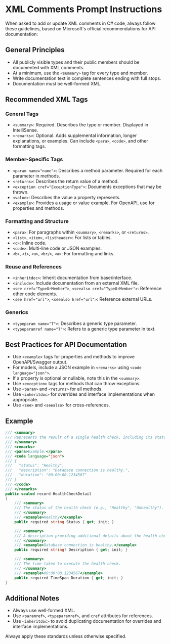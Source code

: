 # XML Comments Prompt Instructions

When asked to add or update XML comments in C# code, always follow these guidelines, based on Microsoft's official recommendations for API documentation:

## General Principles
- All publicly visible types and their public members should be documented with XML comments.
- At a minimum, use the `<summary>` tag for every type and member.
- Write documentation text in complete sentences ending with full stops.
- Documentation must be well-formed XML.

## Recommended XML Tags

### General Tags
- `<summary>`: Required. Describes the type or member. Displayed in IntelliSense.
- `<remarks>`: Optional. Adds supplemental information, longer explanations, or examples. Can include `<para>`, `<code>`, and other formatting tags.

### Member-Specific Tags
- `<param name="name">`: Describes a method parameter. Required for each parameter in methods.
- `<returns>`: Describes the return value of a method.
- `<exception cref="ExceptionType">`: Documents exceptions that may be thrown.
- `<value>`: Describes the value a property represents.
- `<example>`: Provides a usage or value example. For OpenAPI, use for properties and methods.

### Formatting and Structure
- `<para>`: For paragraphs within `<summary>`, `<remarks>`, or `<returns>`.
- `<list>`, `<item>`, `<listheader>`: For lists or tables.
- `<c>`: Inline code.
- `<code>`: Multi-line code or JSON examples.
- `<b>`, `<i>`, `<u>`, `<br/>`, `<a>`: For formatting and links.

### Reuse and References
- `<inheritdoc>`: Inherit documentation from base/interface.
- `<include>`: Include documentation from an external XML file.
- `<see cref="TypeOrMember">`, `<seealso cref="TypeOrMember">`: Reference other code elements.
- `<see href="url">`, `<seealso href="url">`: Reference external URLs.

### Generics
- `<typeparam name="T">`: Describes a generic type parameter.
- `<typeparamref name="T">`: Refers to a generic type parameter in text.

## Best Practices for API Documentation
- Use `<example>` tags for properties and methods to improve OpenAPI/Swagger output.
- For models, include a JSON example in `<remarks>` using `<code language="json">`.
- If a property is optional or nullable, note this in the `<summary>`.
- Use `<exception>` tags for methods that can throw exceptions.
- Use `<param>` and `<returns>` for all methods.
- Use `<inheritdoc>` for overrides and interface implementations when appropriate.
- Use `<see>` and `<seealso>` for cross-references.

## Example
```csharp
/// <summary>
/// Represents the result of a single health check, including its status, description, and execution duration.
/// </summary>
/// <remarks>
/// <para>Example:</para>
/// <code language="json">
/// {
///   "status": "Healthy",
///   "description": "Database connection is healthy.",
///   "duration": "00:00:00.1234567"
/// }
/// </code>
/// </remarks>
public sealed record HealthCheckDetail
{
    /// <summary>
    /// The status of the health check (e.g., "Healthy", "Unhealthy").
    /// </summary>
    /// <example>Healthy</example>
    public required string Status { get; init; }

    /// <summary>
    /// A description providing additional details about the health check result.
    /// </summary>
    /// <example>Database connection is healthy.</example>
    public required string? Description { get; init; }

    /// <summary>
    /// The time taken to execute the health check.
    /// </summary>
    /// <example>00:00:00.1234567</example>
    public required TimeSpan Duration { get; init; }
}
```

## Additional Notes
- Always use well-formed XML.
- Use `<paramref>`, `<typeparamref>`, and `cref` attributes for references.
- Use `<inheritdoc>` to avoid duplicating documentation for overrides and interface implementations.

Always apply these standards unless otherwise specified.
